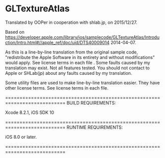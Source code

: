 # GLTextureAtlas

Translated by OOPer in cooperation with shlab.jp, on 2015/12/27.

Based on
<https://developer.apple.com/library/ios/samplecode/GLTextureAtlas/Introduction/Intro.html#//apple_ref/doc/uid/DTS40009014>
2014-04-07.

As this is a line-by-line translation from the original sample code, "redistribute the Apple Software in its entirety and without modifications" would apply. See license terms in each file .
Some faults caused by my translation may exist. Not all features tested.
You should not contact to Apple or SHLab(jp) about any faults caused by my translation.

Some utility files are used to make line-by-line translation easier. They have other license terms.
See license terms in each file.

===========================================================================
BUILD REQUIREMENTS:

Xcode 8.2.1, iOS SDK 10

===========================================================================
RUNTIME REQUIREMENTS:

iOS 8.0 or later.

===========================================================================
